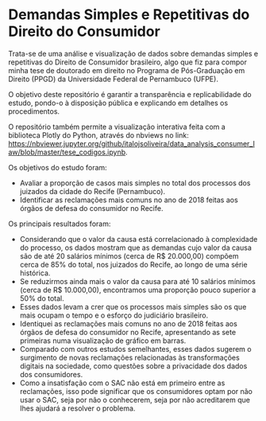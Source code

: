 # Demandas Simples e Repetitivas do Direito do Consumidor

Trata-se de uma análise e visualização de dados sobre demandas simples e repetitivas do Direito de Consumidor brasileiro, algo que fiz para compor minha tese de doutorado em direito no Programa de Pós-Graduação em Direito (PPGD) da Universidade Federal de Pernambuco (UFPE).

O objetivo deste repositório é garantir a transparência e replicabilidade do estudo, pondo-o à disposição pública e explicando em detalhes os procedimentos.

O repositório também permite a visualização interativa feita com a biblioteca Plotly do Python, através do nbviews no link: https://nbviewer.jupyter.org/github/italojsoliveira/data_analysis_consumer_law/blob/master/tese_codigos.ipynb.

Os objetivos do estudo foram:
* Avaliar a proporção de casos mais simples no total dos processos dos juizados da cidade do Recife (Pernambuco).
* Identificar as reclamações mais comuns no ano de 2018 feitas aos órgãos de defesa do consumidor no Recife.

Os principais resultados foram:
* Considerando que o valor da causa está correlacionado à complexidade do processo, os dados mostram que as demandas cujo valor da causa são de até 20 salários mínimos (cerca de R$ 20.000,00) compõem cerca de 85% do total, nos juizados do Recife, ao longo de uma série histórica.
* Se reduzirmos ainda mais o valor da causa para até 10 salários mínimos (cerca de R$ 10.000,00), encontramos uma proporção pouco superior a 50% do total.
* Esses dados levam a crer que os processos mais simples são os que mais ocupam o tempo e o esforço do judiciário brasileiro.
* Identiquei as reclamações mais comuns no ano de 2018 feitas aos órgãos de defesa do consumidor no Recife, apresentando as sete primeiras numa visualização de gráfico em barras.
* Comparado com outros estudos semelhantes, esses dados sugerem o surgimento de novas reclamações relacionadas às transformações digitais na sociedade, como questões sobre a privacidade dos dados dos consumidores.
* Como a insatisfação com o SAC não está em primeiro entre as reclamações, isso pode significar que os consumidores optam por não usar o SAC, seja por não o conhecerem, seja por não acreditarem que lhes ajudará a resolver o problema.
